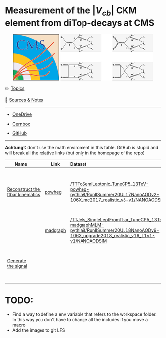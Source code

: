 # Measurement of the $|V_{cb}|$ CKM element from diTop-decays at CMS

<p align="center">
<img src=".img/2022-11-22-04-19-34-image.png" alt="" width="150" />
  <img src=".img/2022-11-22-03-35-24-image.png" alt="" width="300" />
</p>

:pencil2: [Topics](docs/Topics.md)

:book: [Sources & Notes](docs/Sources.md)

---

- [OneDrive](https://unipiit-my.sharepoint.com/personal/p_viscone_studenti_unipi_it/_layouts/15/onedrive.aspx?id=%2Fpersonal%2Fp%5Fviscone%5Fstudenti%5Funipi%5Fit%2FDocuments%2FTesi)

- [Cernbox](https://cernbox.cern.ch/files/spaces/eos/user/p/pviscone)

- [GitHub](https://github.com/pviscone/Vcb_ditopDecay)

---

**Achtung!:** don't use the math enviroment in this table. GitHub is stupid and will break all the relative links (but only in the homepage of the repo)

| Name⠀⠀                                                               | Link                                                 | Dataset                                                                                                                                                                                                                                                                                                                                                                   | Notes ⠀⠀⠀⠀⠀⠀⠀⠀⠀⠀⠀⠀⠀⠀                                                                                                                                                                                                                                                                                                                                                     | state                                             |
| -------------------------------------------------------------------- | ---------------------------------------------------- |:------------------------------------------------------------------------------------------------------------------------------------------------------------------------------------------------------------------------------------------------------------------------------------------------------------------------------------------------------------------------- | ------------------------------------------------------------------------------------------------------------------------------------------------------------------------------------------------------------------------------------------------------------------------------------------------------------------------------------------------------------------------ | ------------------------------------------------- |
| [Reconstruct the  ttbar kinematics](tasks/ttbarKinematics/README.md) | [powheg](tasks/ttbarKinematics/powheg/README.md)     | [/TTToSemiLeptonic\_TuneCP5\_13TeV-powheg-pythia8/RunIISummer20UL17NanoAODv2-106X\_mc2017\_realistic\_v8-v1/NANOAODSIM](https://cmsweb.cern.ch/das/request?input=dataset%3D%2FTTToSemiLeptonic_TuneCP5_13TeV-powheg-pythia8%2FRunIISummer20UL17NanoAODv2-106X_mc2017_realistic_v8-v1%2FNANOAODSIM&instance=prod/global)                                                   | Recontruct the invariant mass of t, tbar, W separating the adronic and the leptonic decays. Do the same thing for eta and pt. Create an histogram with the different types of hadronic decays of the W (all the possible couples)                                                                                                                                        | done: (dataset not suitable: CKM mixing disabled) |
|                                                                      | [madgraph](tasks/ttbarKinematics/madgraph/README.md) | [/TTJets_SingleLeptFromTbar_TuneCP5_13TeV-madgraphMLM-pythia8/RunIISummer20UL18NanoAODv9-106X_upgrade2018_realistic_v16_L1v1-v1/NANOAODSIM](https://cmsweb.cern.ch/das/request?instance=prod/global&input=file+dataset%3D%2FTTJets_SingleLeptFromTbar_TuneCP5_13TeV-madgraphMLM-pythia8%2FRunIISummer20UL18NanoAODv9-106X_upgrade2018_realistic_v16_L1v1-v1%2FNANOAODSIM) | Do the same thing with a MadGraph dataset and add some plots like deltaPhi, deltaEta, deltaR                                                                                                                                                                                                                                                                             | current                                           |
| [Generate the signal](tasks/CBOnlySemileptonicFilter/README.md)      |                                                      |                                                                                                                                                                                                                                                                                                                                                                           | Isolate the signal (semilept cb) filtering the [SingleLeptFromTbar](https://cmsweb.cern.ch/das/request?instance=prod/global&input=file+dataset%3D%2FTTJets_SingleLeptFromTbar_TuneCP5_13TeV-madgraphMLM-pythia8%2FRunIISummer20UL18NanoAODv9-106X_upgrade2018_realistic_v16_L1v1-v1%2FNANOAODSIM) dataset (and also SingleLeptFromT) AND generate a dataset from scratch |                                                   |

# TODO:

- Find a way to define a env variable that refers to the workspace folder. In this way you don't have to change all the includes if you move a macro
- Add the images to git LFS
